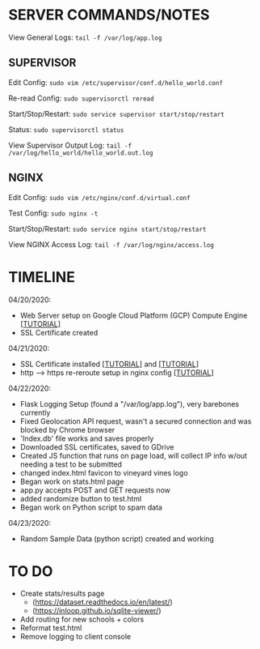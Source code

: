 # **SERVER COMMANDS/NOTES**
View General Logs:
`tail -f /var/log/app.log`

## SUPERVISOR
Edit Config:
`sudo vim /etc/supervisor/conf.d/hello_world.conf`

Re-read Config:
`sudo supervisorctl reread`

Start/Stop/Restart:
`sudo service supervisor start/stop/restart`

Status:
`sudo supervisorctl status`

View Supervisor Output Log:
`tail -f /var/log/hello_world/hello_world.out.log`
## NGINX

Edit Config:
`sudo vim /etc/nginx/conf.d/virtual.conf`

Test Config:
`sudo nginx -t`

Start/Stop/Restart:
`sudo service nginx start/stop/restart`

View NGINX Access Log:
`tail -f /var/log/nginx/access.log`


# **TIMELINE**
04/20/2020:
- Web Server setup on Google Cloud Platform (GCP) Compute Engine [[TUTORIAL]](https://medium.com/ymedialabs-innovation/deploy-flask-app-with-nginx-using-gunicorn-and-supervisor-d7a93aa07c18)
- SSL Certificate created

04/21/2020:
- SSL Certificate installed [[TUTORIAL]](https://www.digicert.com/kb/csr-ssl-installation/nginx-openssl.htm#ssl_certificate_install) and [[TUTORIAL]](https://serversforhackers.com/c/testing-and-debugging-ssl-certificates)
- http --> https re-reroute setup in nginx config [[TUTORIAL]](https://linuxize.com/post/redirect-http-to-https-in-nginx/)

04/22/2020:
- Flask Logging Setup (found a "/var/log/app.log"), very barebones currently
- Fixed Geolocation API request, wasn't a secured connection and was blocked by Chrome browser
- 'Index.db' file works and saves properly
- Downloaded SSL certificates, saved to GDrive
- Created JS function that runs on page load, will collect IP info w/out needing a test to be submitted
- changed index.html favicon to vineyard vines logo
- Began work on stats.html page
- app.py accepts POST and GET requests now
- added randomize button to test.html
- Began work on Python script to spam data

04/23/2020:
- Random Sample Data (python script) created and working

# **TO DO**
- Create stats/results page 
    - (https://dataset.readthedocs.io/en/latest/)
    - (https://inloop.github.io/sqlite-viewer/)
- Add routing for new schools + colors
- Reformat test.html
- Remove logging to client console
